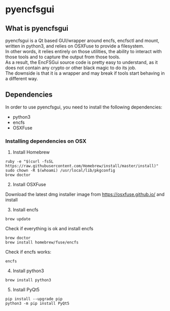 # pyencfsgui

## What is pyencfsgui 

pyencfsgui is a Qt based GUI/wrapper around encfs, encfsctl and mount, written in python3, and relies on OSXFuse to provide a filesystem.<br>
In other words, it relies entirely on those utilities, the ability to interact with those tools and to capture the output from those tools.<br>
As a result, the EncFSGui source code is pretty easy to understand, as it does not contain any crypto or other black magic to do its job.<br>
The downside is that it is a wrapper and may break if tools start behaving in a different way.<br>

## Dependencies

In order to use pyencfsgui, you need to install the following dependencies:

- python3
- encfs
- OSXFuse


### Installing dependencies on OSX

1. Install Homebrew

  ```
  ruby -e "$(curl -fsSL https://raw.githubusercontent.com/Homebrew/install/master/install)"
  sudo chown -R $(whoami) /usr/local/lib/pkgconfig
  brew doctor
  ```

2. Install OSXFuse

  Download the latest dmg installer image from https://osxfuse.github.io/ and install


3. Install encfs

  ```
  brew update
  ``` 

 Check if everything is ok and install encfs

  ```
  brew doctor
  brew install homebrew/fuse/encfs
  ```

  Check if encfs works:
  ```
  encfs    
  ```

4. Install python3
  ```
  brew install python3
  ```

5. Install PyQt5
  ```
  pip install --upgrade pip
  python3 -m pip install PyQt5
  ```
